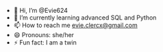 - 👋 Hi, I’m @Evie624
- 🌱 I’m currently learning advanced SQL and Python
- 📫 How to reach me evie.clercx@gmail.com
- 😄 Pronouns: she/her
- ⚡ Fun fact: I am a twin

<!---
Evie624/Evie624 is a ✨ special ✨ repository because its `README.md` (this file) appears on your GitHub profile.
You can click the Preview link to take a look at your changes.
--->
